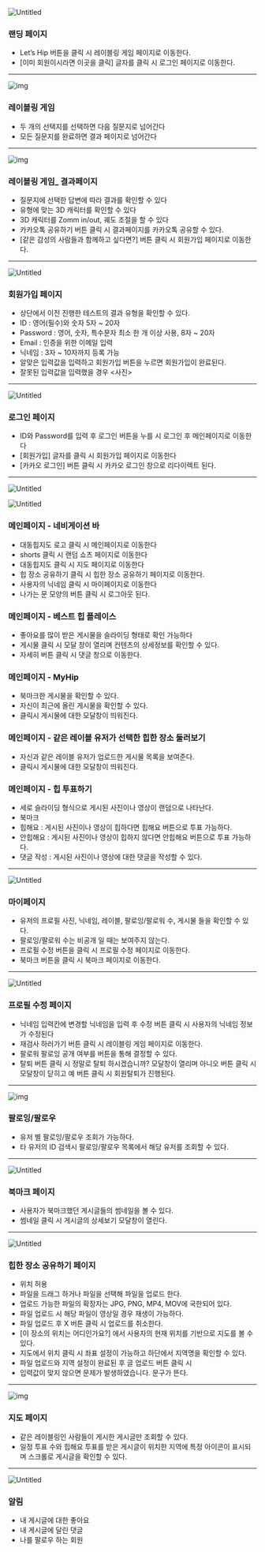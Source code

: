 ![Untitled](%E1%84%89%E1%85%B5%E1%84%8B%E1%85%A7%E1%86%AB%E1%84%89%E1%85%B5%E1%84%82%E1%85%A1%E1%84%85%E1%85%B5%E1%84%8B%E1%85%A9%20a54c41f0d53043fc85ad825dee11bd41/Untitled.png)

### 랜딩 페이지

- Let’s Hip 버튼을 클릭 시 레이블링 게임 페이지로 이동한다.
- [이미 회원이시라면 이곳을 클릭] 글자를 클릭 시 로그인 페이지로 이동한다.

---

![img](https://lh3.googleusercontent.com/N1eiIqwM6OqHtN3AgpN8RUHDBZkD0aB5gFFCQ2avGP4Tu9feJTp5OGLgNmxYJyu3WW3qpfD5duqCQmk3_AFBTmoOqG2ESObX1ffhqO3cn0j5V23zOGfyt1ackmC15ouAJB0TtqLWl545MjWSoY2C8yls5v7_2e5mHp611IeYoFrLIAZT5U7rTkhNf45WgAAT)

### 레이블링 게임

- 두 개의 선택지를 선택하면 다음 질문지로 넘어간다
- 모든 질문지를 완료하면 결과 페이지로 넘어간다

---

![img](https://lh5.googleusercontent.com/GvDyWQrFQhZaEsIS9s-0rywaAQrNh6_OLm31lMbAhvIIpGssVw2ZNweqRom1UxznW45etMESE3tURwJDUFwm-g8tP9BUiHGcgpvyYzfvVqqp2lYx7R6saMA-tF3vMSh-ksNE3_SERh6ZBpONJLvcat_hS_Smokq3F5sw9-YMq0TORZjd-xz_3_ootN3dixoi)

### 레이블링 게임_ 결과페이지

- 질문지에 선택한 답변에 따라 결과를 확인할 수 있다
- 유형에 맞는 3D 캐릭터를 확인할 수 있다
- 3D 캐릭터를 Zomm in/out, 궤도 조절을 할 수 있다
- 카카오톡 공유하기 버튼 클릭 시 결과페이지를 카카오톡 공유할 수 있다.
- [같은 감성의 사람들과 함께하고 싶다면?] 버튼 클릭 시 회원가입 페이지로 이동한다.

---

![Untitled](%E1%84%89%E1%85%B5%E1%84%8B%E1%85%A7%E1%86%AB%E1%84%89%E1%85%B5%E1%84%82%E1%85%A1%E1%84%85%E1%85%B5%E1%84%8B%E1%85%A9%20a54c41f0d53043fc85ad825dee11bd41/Untitled%204.png)

### 회원가입 페이지

- 상단에서 이전 진행한 테스트의 결과 유형을 확인할 수 있다.
- ID : 영어(필수)와 숫자 5자 ~ 20자
- Password : 영어, 숫자, 특수문자 최소 한 개 이상 사용, 8자 ~ 20자
- Email : 인증을 위한 이메일 입력
- 닉네임 : 3자 ~ 10자까지 등록 가능
- 알맞은 입력값을 입력하고 회원가입 버튼을 누르면 회원가입이 완료된다.
- 잘못된 입력값을 입력했을 경우 <사진>

---

![Untitled](%E1%84%89%E1%85%B5%E1%84%8B%E1%85%A7%E1%86%AB%E1%84%89%E1%85%B5%E1%84%82%E1%85%A1%E1%84%85%E1%85%B5%E1%84%8B%E1%85%A9%20a54c41f0d53043fc85ad825dee11bd41/Untitled%205.png)

### 로그인 페이지

- ID와 Password를 입력 후 로그인 버튼을 누를 시 로그인 후 메인페이지로 이동한다
- [회원가입] 글자를 클릭 시 회원가입 페이지로 이동한다
- [카카오 로그인] 버튼 클릭 시 카카오 로그인 창으로 리다이렉트 된다.

---

![Untitled](%E1%84%89%E1%85%B5%E1%84%8B%E1%85%A7%E1%86%AB%E1%84%89%E1%85%B5%E1%84%82%E1%85%A1%E1%84%85%E1%85%B5%E1%84%8B%E1%85%A9%20a54c41f0d53043fc85ad825dee11bd41/Untitled%206.png)

![Untitled](%E1%84%89%E1%85%B5%E1%84%8B%E1%85%A7%E1%86%AB%E1%84%89%E1%85%B5%E1%84%82%E1%85%A1%E1%84%85%E1%85%B5%E1%84%8B%E1%85%A9%20a54c41f0d53043fc85ad825dee11bd41/Untitled%207.png)

### 메인페이지 - 네비게이션 바

- 대동힙지도 로고 클릭 시 메인페이지로 이동한다
- shorts 클릭 시 랜덤 쇼츠 페이지로 이동한다
- 대동힙지도 클릭 시 지도 페이지로 이동한다
- 힙 장소 공유하기 클릭 시 힙한 장소 공유하기 페이지로 이동한다.
- 사용자의 닉네임 클릭 시 마이페이지로 이동한다
- 나가는 문 모양의 버튼 클릭 시 로그아웃 된다.

### 메인페이지 - 베스트 힙 플레이스

- 좋아요를 많이 받은 게시물을 슬라이딩 형태로 확인 가능하다
- 게시물 클릭 시 모달 창이 열리며 컨텐츠의 상세정보를 확인할 수 있다.
- 자세히 버튼 클릭 시 댓글 창으로 이동한다.

### 메인페이지 - MyHip

- 북마크한 게시물을 확인할 수 있다.
- 자신이 최근에 올린 게시물을 확인할 수 있다.
- 클릭시 게시물에 대한 모달창이 띄워진다.

### 메인페이지 - 같은 레이블 유저가 선택한 힙한 장소 둘러보기

- 자신과 같은 레이블 유저가 업로드한 게시물 목록을 보여준다.
- 클릭시 게시물에 대한 모달창이 띄워진다.

### 메인페이지 - 힙 투표하기

- 세로 슬라이딩 형식으로 게시된 사진이나 영상이 랜덤으로 나타난다.
- 북마크
- 힙해요 : 게시된 사진이나 영상이 힙하다면 힙해요 버튼으로 투표 가능하다.
- 안힙해요 : 게시된 사진이나 영상이 힙하지 않다면 안힙해요 버튼으로 투표 가능하다.
- 댓글 작성 : 게시된 사진이나 영상에 대한 댓글을 작성할 수 있다.

---

![Untitled](%E1%84%89%E1%85%B5%E1%84%8B%E1%85%A7%E1%86%AB%E1%84%89%E1%85%B5%E1%84%82%E1%85%A1%E1%84%85%E1%85%B5%E1%84%8B%E1%85%A9%20a54c41f0d53043fc85ad825dee11bd41/Untitled%208.png)

### 마이페이지

- 유저의 프로필 사진, 닉네임, 레이블, 팔로잉/팔로워 수, 게시물 들을 확인할 수 있다.
- 팔로잉/팔로워 수는 비공개 일 때는 보여주지 않는다.
- 프로필 수정 버튼을 클릭 시 프로필 수정 페이지로 이동한다.
- 북마크 버튼을 클릭 시 북마크 페이지로 이동한다.

---

![Untitled](%E1%84%89%E1%85%B5%E1%84%8B%E1%85%A7%E1%86%AB%E1%84%89%E1%85%B5%E1%84%82%E1%85%A1%E1%84%85%E1%85%B5%E1%84%8B%E1%85%A9%20a54c41f0d53043fc85ad825dee11bd41/Untitled%209.png)

### 프로필 수정 페이지

- 닉네임 입력칸에 변경할 닉네임을 입력 후 수정 버튼 클릭 시 사용자의 닉네임 정보가 수정된다
- 재검사 하러가기 버튼 클릭 시 레이블링 게임 페이지로 이동한다.
- 팔로워 팔로잉 공개 여부를 버튼을 통해 결정할 수 있다.
- 탈퇴 버튼 클릭 시 정말로 탈퇴 하시겠습니까? 모달창이 열리며 아니오 버튼 클릭 시 모달창이 닫히고 예 버튼 클릭 시 회원탈퇴가 진행된다.

---

![img](https://lh5.googleusercontent.com/HWfPBZn6J9n-Ub5zEg_F2LhZ1q5egXlcAzSq40FJZ_zI4cvyBc_JVeoiNWlZuf7L2hFHH6yHshE13S4y-1KmAxn3nHnolQb8HMTzOP8-qXpE1qGo5fsFkUVM0Q0zPamyBMk6RC60MKIznB4ymNRg6TCbwv0m3oh2HGa4wIrJStxaXp9VmnCd5Q6MOyqN_MXE)

### 팔로잉/팔로우

- 유저 별 팔로잉/팔로우 조회가 가능하다.
- 타 유저의 ID 검색시 팔로잉/팔로우 목록에서 해당 유저를 조회할 수 있다.

---

![Untitled](%E1%84%89%E1%85%B5%E1%84%8B%E1%85%A7%E1%86%AB%E1%84%89%E1%85%B5%E1%84%82%E1%85%A1%E1%84%85%E1%85%B5%E1%84%8B%E1%85%A9%20a54c41f0d53043fc85ad825dee11bd41/Untitled%2010.png)

### 북마크 페이지

- 사용자가 북마크했던 게시글들의 썸네일을 볼 수 있다.
- 썸네일 클릭 시 게시글의 상세보기 모달창이 열린다.

---

![Untitled](%E1%84%89%E1%85%B5%E1%84%8B%E1%85%A7%E1%86%AB%E1%84%89%E1%85%B5%E1%84%82%E1%85%A1%E1%84%85%E1%85%B5%E1%84%8B%E1%85%A9%20a54c41f0d53043fc85ad825dee11bd41/Untitled%2011.png)

### 힙한 장소 공유하기 페이지

- 위치 허용
- 파일을 드래그 하거나 파일을 선택해 파일을 업로드 한다.
- 업로드 가능한 파일의 확장자는 JPG, PNG, MP4, MOV에 국한되어 있다.
- 파일 업로드 시 해당 파일이 영상일 경우 재생이 가능하다.
- 파일 업로드 후 X 버튼 클릭 시 업로드를 취소한다.
- [이 장소의 위치는 어디인가요?] 에서 사용자의 현재 위치를 기반으로 지도를 볼 수 있다.
- 지도에서 위치 클릭 시 좌표 설정이 가능하고 하단에서 지역명을 확인할 수 있다.
- 파일 업로드와 지역 설정이 완료된 후 글 업로드 버튼 클릭 시
- 입력값이 맞지 않으면 문제가 발생하였습니다. 문구가 뜬다.

---

![img](https://lh6.googleusercontent.com/hqpxAOgAmd5fDyvo21Ny-DEaMBldUQtYxrwvzI2sPKDRxQe-ttRddmO7oDC842CT3lb38RqX5EWAbMqu20nlbciIhDsJlZzhEY_GaVa36CUhTXiTC9rjnZjaYo0A4aWXZf_wjtHL5qLPEslWjOQ_uAPMs9XRWeoHK2PTu4RrxHr5-izj6hzldNr3CJwOwJ5m)

### 지도 페이지

- 같은 레이블링인 사람들이 게시한 게시글만 조회할 수 있다.
- 일정 투표 수와 힙해요 투표를 받은 게시글이 위치한 지역에 특정 아이콘이 표시되며 스크롤로 게시글을 확인할 수 있다.

---

![Untitled](%E1%84%89%E1%85%B5%E1%84%8B%E1%85%A7%E1%86%AB%E1%84%89%E1%85%B5%E1%84%82%E1%85%A1%E1%84%85%E1%85%B5%E1%84%8B%E1%85%A9%20a54c41f0d53043fc85ad825dee11bd41/Untitled%2013.png)

### 알림

- 내 게시글에 대한 좋아요
- 내 게시글에 달린 댓글
- 나를 팔로우 하는 회원
